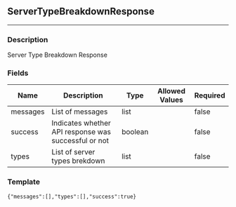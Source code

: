 ## ServerTypeBreakdownResponse
---
### Description
Server Type Breakdown Response
### Fields
| Name | Description | Type | Allowed Values | Required |
| ---- | ----------- | ---- | -------------- | -------- |
| messages | List of messages | list |  | false |
| success | Indicates whether API response was successful or not | boolean |  | false |
| types | List of server types brekdown | list |  | false |
### Template
```
{"messages":[],"types":[],"success":true}
```
